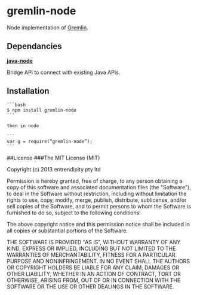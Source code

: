 gremlin-node
============

Node implementation of [Gremlin](https://github.com/tinkerpop/gremlin/wiki).

## Dependancies

[__java-node__](https://github.com/nearinfinity/node-java)

Bridge API to connect with existing Java APIs.

## Installation

    ```bash
    $ npm install gremlin-node
    ```

    then in node

    ```
    var g = require(“gremlin-node”);
    ```

##License
###The MIT License (MIT)

Copyright (c) 2013 entrendipity pty ltd

Permission is hereby granted, free of charge, to any person obtaining a copy of this software and associated documentation files (the "Software"), to deal in the Software without restriction, including without limitation the rights to use, copy, modify, merge, publish, distribute, sublicense, and/or sell copies of the Software, and to permit persons to whom the Software is furnished to do so, subject to the following conditions:

The above copyright notice and this permission notice shall be included in all copies or substantial portions of the Software.

THE SOFTWARE IS PROVIDED "AS IS", WITHOUT WARRANTY OF ANY KIND, EXPRESS OR IMPLIED, INCLUDING BUT NOT LIMITED TO THE WARRANTIES OF MERCHANTABILITY, FITNESS FOR A PARTICULAR PURPOSE AND NONINFRINGEMENT. IN NO EVENT SHALL THE AUTHORS OR COPYRIGHT HOLDERS BE LIABLE FOR ANY CLAIM, DAMAGES OR OTHER LIABILITY, WHETHER IN AN ACTION OF CONTRACT, TORT OR OTHERWISE, ARISING FROM, OUT OF OR IN CONNECTION WITH THE SOFTWARE OR THE USE OR OTHER DEALINGS IN THE SOFTWARE.
